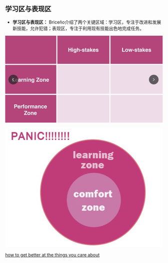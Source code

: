 ## 学习区与表现区

- **学习区与表现区：** Briceño介绍了两个关键区域：学习区，专注于改进和发展新技能，允许犯错；表现区，专注于利用现有技能出色地完成任务。

![image-20250113093729932](assets/image-20250113093729932.png)

![image-20250113093531443](assets/image-20250113093531443.png)



[how to get better at the things you care about](https://www.youtube.com/watch?v=YKACzIrog24)